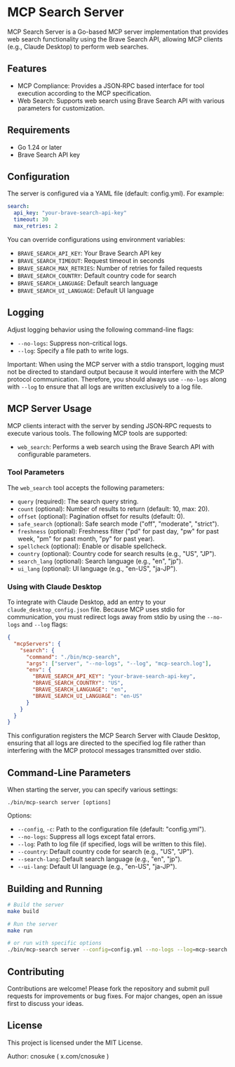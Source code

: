 # MCP Search Server

MCP Search Server is a Go-based MCP server implementation that provides web search functionality using the Brave Search API, allowing MCP clients (e.g., Claude Desktop) to perform web searches.

## Features

* MCP Compliance: Provides a JSON‐RPC based interface for tool execution according to the MCP specification.
* Web Search: Supports web search using Brave Search API with various parameters for customization.

## Requirements

* Go 1.24 or later
* Brave Search API key

## Configuration

The server is configured via a YAML file (default: config.yml). For example:

```yaml
search:
  api_key: "your-brave-search-api-key"
  timeout: 30
  max_retries: 2
```

You can override configurations using environment variables:
- `BRAVE_SEARCH_API_KEY`: Your Brave Search API key
- `BRAVE_SEARCH_TIMEOUT`: Request timeout in seconds
- `BRAVE_SEARCH_MAX_RETRIES`: Number of retries for failed requests
- `BRAVE_SEARCH_COUNTRY`: Default country code for search
- `BRAVE_SEARCH_LANGUAGE`: Default search language
- `BRAVE_SEARCH_UI_LANGUAGE`: Default UI language

## Logging

Adjust logging behavior using the following command-line flags:

* `--no-logs`: Suppress non-critical logs.
* `--log`: Specify a file path to write logs.

Important: When using the MCP server with a stdio transport, logging must not be directed to standard output because it would interfere with the MCP protocol communication. Therefore, you should always use `--no-logs` along with `--log` to ensure that all logs are written exclusively to a log file.

## MCP Server Usage

MCP clients interact with the server by sending JSON‐RPC requests to execute various tools. The following MCP tools are supported:

* `web_search`: Performs a web search using the Brave Search API with configurable parameters.

### Tool Parameters

The `web_search` tool accepts the following parameters:

* `query` (required): The search query string.
* `count` (optional): Number of results to return (default: 10, max: 20).
* `offset` (optional): Pagination offset for results (default: 0).
* `safe_search` (optional): Safe search mode ("off", "moderate", "strict").
* `freshness` (optional): Freshness filter ("pd" for past day, "pw" for past week, "pm" for past month, "py" for past year).
* `spellcheck` (optional): Enable or disable spellcheck.
* `country` (optional): Country code for search results (e.g., "US", "JP").
* `search_lang` (optional): Search language (e.g., "en", "jp").
* `ui_lang` (optional): UI language (e.g., "en-US", "ja-JP").

### Using with Claude Desktop

To integrate with Claude Desktop, add an entry to your `claude_desktop_config.json` file. Because MCP uses stdio for communication, you must redirect logs away from stdio by using the `--no-logs` and `--log` flags:

```json
{
  "mcpServers": {
    "search": {
      "command": "./bin/mcp-search",
      "args": ["server", "--no-logs", "--log", "mcp-search.log"],
      "env": {
        "BRAVE_SEARCH_API_KEY": "your-brave-search-api-key",
        "BRAVE_SEARCH_COUNTRY": "US",
        "BRAVE_SEARCH_LANGUAGE": "en",
        "BRAVE_SEARCH_UI_LANGUAGE": "en-US"
      }
    }
  }
}
```

This configuration registers the MCP Search Server with Claude Desktop, ensuring that all logs are directed to the specified log file rather than interfering with the MCP protocol messages transmitted over stdio.

## Command-Line Parameters

When starting the server, you can specify various settings:

```
./bin/mcp-search server [options]
```

Options:
* `--config`, `-c`: Path to the configuration file (default: "config.yml").
* `--no-logs`: Suppress all logs except fatal errors.
* `--log`: Path to log file (if specified, logs will be written to this file).
* `--country`: Default country code for search (e.g., "US", "JP").
* `--search-lang`: Default search language (e.g., "en", "jp").
* `--ui-lang`: Default UI language (e.g., "en-US", "ja-JP").

## Building and Running

```bash
# Build the server
make build

# Run the server
make run

# or run with specific options
./bin/mcp-search server --config=config.yml --no-logs --log=mcp-search.log
```

## Contributing

Contributions are welcome! Please fork the repository and submit pull requests for improvements or bug fixes. For major changes, open an issue first to discuss your ideas.

## License

This project is licensed under the MIT License.

Author: cnosuke ( x.com/cnosuke )

